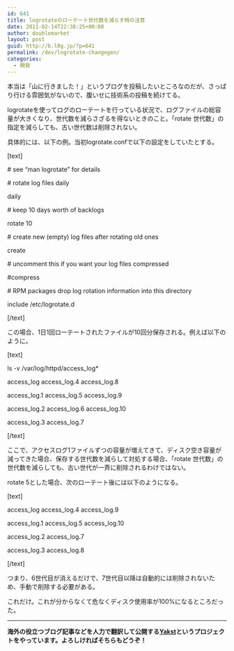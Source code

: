 ```yaml
---
id: 641
title: logrotateのローテート世代数を減らす時の注意
date: 2011-02-14T22:38:25+00:00
author: doublemarket
layout: post
guid: http://b.l0g.jp/?p=641
permalink: /dev/logrotate-changegen/
categories:
  - 開発
---
```


本当は「山に行きました！」というブログを投稿したいところなのだが、さっぱり行ける雰囲気がないので、腹いせに技術系の投稿を続けてる。

logrotateを使ってログのローテートを行っている状況で、ログファイルの総容量が大きくなり、世代数を減らさざるを得ないときのこと。「rotate 世代数」の指定を減らしても、古い世代数は削除されない。

具体的には、以下の例。当初logrotate.confで以下の設定をしていたとする。

[text]
  
\# see &#8220;man logrotate&#8221; for details
  
\# rotate log files daily
  
daily

\# keep 10 days worth of backlogs
  
rotate 10

\# create new (empty) log files after rotating old ones
  
create

\# uncomment this if you want your log files compressed
  
#compress

\# RPM packages drop log rotation information into this directory
  
include /etc/logrotate.d
  
[/text]

この場合、1日1回ローテートされたファイルが10回分保存される。例えば以下のように。

[text]
  
ls -v /var/log/httpd/access_log*
  
access\_log access\_log.4 access_log.8
  
access\_log.1 access\_log.5 access_log.9
  
access\_log.2 access\_log.6 access_log.10
  
access\_log.3 access\_log.7
  
[/text]

ここで、アクセスログ1ファイルずつの容量が増えてきて、ディスク空き容量が減ってきた場合、保存する世代数を減らして対処する場合、「rotate 世代数」の世代数を減らしても、古い世代が一斉に削除されるわけではない。

rotate 5とした場合、次のローテート後には以下のようになる。

[text]
  
access\_log access\_log.4 access_log.9
  
access\_log.1 access\_log.5 access_log.10
  
access\_log.2 access\_log.7
  
access\_log.3 access\_log.8
  
[/text]

つまり、6世代目が消えるだけで、7世代目以降は自動的には削除されないため、手動で削除する必要がある。

これだけ。これが分からなくて危なくディスク使用率が100%になるところだった。

* * *

**海外の役立つブログ記事などを人力で翻訳して公開する[Yakst](https://yakst.com/ja)というプロジェクトをやっています。よろしければそちらもどうぞ！**
